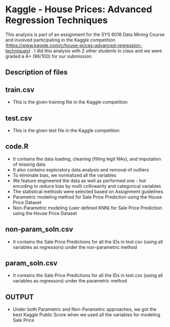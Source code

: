 # Kaggle - House Prices: Advanced Regression Techniques

This analysis is part of an assignment for the SYS 6018 Data Mining Course and involved participating in the Kaggle competition (https://www.kaggle.com/c/house-prices-advanced-regression-techniques) . I did this analysis with 2 other students in class and we were graded a A+ (96/100) for our submission.

## Description of files

## train.csv
* This is the given training file in the Kaggle competition

## test.csv
* This is the given test file in the Kaggle competition

## code.R
* It contains the data loading, cleaning (filling legit NAs), and imputation of missing data
* It also contains exploratory data analysis and removal of outliers
* To eliminate bias, we normalized all the variables
* We feature engineered the data as well as performed one - hot encoding to reduce bias by multi collinearity and categorical variables
* The statistical methods were selected based on Assignment guidelines
* Parametric modeling method for Sale Price Prediction using the House Price Dataset
* Non-Parametric modeling (user defined KNN) for Sale Price Prediction using the House Price Dataset

## non-param_soln.csv
* It contains the Sale Price Predictions for all the IDs in test.csv (using all variables as regressors) under the non-parametric method

## param_soln.csv
* It contains the Sale Price Predictions for all the IDs in test.csv (using all variables as regressors) under the parametric method

## OUTPUT

* Under both Parametric and Non-Parametric approaches, we got the best Kaggle Public Score when we used all the variables for modeling Sale Price
